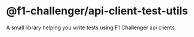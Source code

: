 # @f1-challenger/api-client-test-utils

A small library helping you write tests using F1 Challenger api clients.
